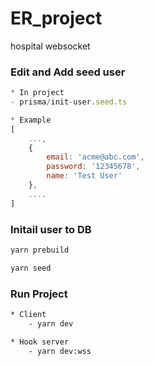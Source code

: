 # ER_project
hospital websocket


### Edit and Add seed user
```js
* In project
- prisma/init-user.seed.ts

* Example
[
    ...,
    {
        email: 'acme@abc.com',
        password: '12345678',
        name: 'Test User'
    },
    ....
]
```


### Initail user to DB
```bash
yarn prebuild

yarn seed
```


### Run Project
```bash
* Client
    - yarn dev

* Hook server
    - yarn dev:wss

```
